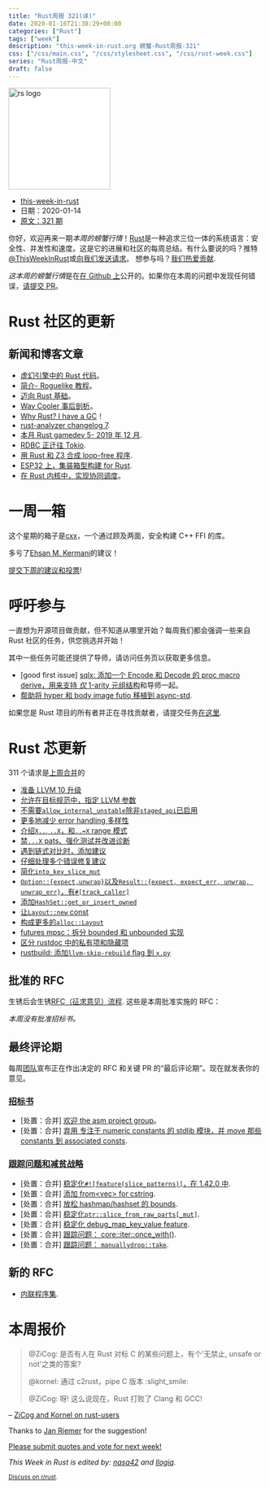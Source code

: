 ```yaml
---
title: "Rust周报 321(译)"
date: 2020-01-16T21:38:29+08:00
categories: ["Rust"]
tags: ["week"]
description: "this-week-in-rust.org 螃蟹-Rust周报-321"
css: ["/css/main.css", "/css/stylesheet.css", "/css/rust-week.css"]
series: "Rust周报-中文"
draft: false
---
```


<img src="https://www.rust-lang.org/static/images/rust-logo-blk.svg" alt="rs logo" class="medium-zoom-image" style="
    width: 200px;
    background: white;
">

- [this-week-in-rust](<(https://this-week-in-rust.org)>)
- 日期：2020-01-14
- [原文：321 期](https://this-week-in-rust.org/blog/2020/01/14/this-week-in-rust-321/)

你好，欢迎再来一期*本周的螃蟹行情*！[Rust](http://rust-lang.org)是一种追求三位一体的系统语言：安全性、并发性和速度。这是它的进展和社区的每周总结。有什么要说的吗？推特[@ThisWeekInRust](https://twitter.com/ThisWeekInRust)或[向我们发送请求](https://github.com/cmr/this-week-in-rust)。 想参与吗？[我们热爱贡献](https://github.com/rust-lang/rust/blob/master/CONTRIBUTING.md).

*这本周的螃蟹行情*是在[在 Github 上](https://github.com/cmr/this-week-in-rust)公开的。如果你在本周的问题中发现任何错误，[请提交 PR](https://github.com/cmr/this-week-in-rust/pulls)。

# Rust 社区的更新

## 新闻和博客文章

- [虚幻引擎中的 Rust 代码](https://ejmahler.github.io/rust_in_unreal/)。
- [简介- Roguelike 教程](http://bfnightly.bracketproductions.com/rustbook/chapter_0.html)。
- [迈向 Rust 基础](https://smallcultfollowing.com/babysteps/blog/2020/01/09/towards-a-rust-foundation/)。
- [Way Cooler 事后剖析](http://way-cooler.org/blog/2020/01/09/way-cooler-post-mortem.html)。
- [Why Rust? I have a GC](https://llogiq.github.io/2020/01/10/rustvsgc.html)！
- [rust-analyzer changelog 7](https://rust-analyzer.github.io/thisweek/2020/01/13/changelog-7.html).
- [本月 Rust gamedev 5- 2019 年 12 月](https://rust-gamedev.github.io/posts/newsletter-005/).
- [RDBC 正迁往 Tokio](https://andygrove.io/2020/01/rust-database-connectivity-rdbc/).
- [用 Rust 和 Z3 合成 loop-free 程序](https://fitzgeraldnick.com/2020/01/13/synthesizing-loop-free-programs.html).
- [ESP32 上，集装箱型构建 for Rust](https://dev.to/mtnmts/containerized-builds-for-rust-on-the-esp32-e8m).
- [在 Rust 内核中，实现协同调度](https://ryan-jacobs1.github.io/2020/01/06/scheduler.html)。

# 一周一箱

这个星期的箱子是[cxx](https://github.com/dtolnay/cxx)，一个通过顾及两面，安全构建 C++ FFI 的库。

多亏了[Ehsan M. Kermani](https://users.rust-lang.org/t/crate-of-the-week/2704/702)的建议！

[提交下周的建议和投票][submit_crate]!

[submit_crate]: https://users.rust-lang.org/t/crate-of-the-week/2704

# 呼吁参与

一直想为开源项目做贡献，但不知道从哪里开始？每周我们都会强调一些来自 Rust 社区的任务，供您挑选并开始！

其中一些任务可能还提供了导师，请访问任务页以获取更多信息。

- \[good first issue] [sqlx: 添加一个 Encode 和 Decode 的 proc macro derive，用来支持 _仅_ 1-arity 元组结构](https://github.com/launchbadge/sqlx/issues/34)和导师一起。
- [帮助将 hyper 和 body image futio 移植到 async-std](https://users.rust-lang.org/t/twir-call-for-participation/4821/288).

如果您是 Rust 项目的所有者并正在寻找贡献者，请提交任务[在这里][guidelines].

[guidelines]: https://users.rust-lang.org/t/twir-call-for-participation/4821

# Rust 芯更新

311 个请求是[上周合并][merged]的

[merged]: https://github.com/search?q=is%3Apr+org%3Arust-lang+is%3Amerged+merged%3A2020-01-06..2020-01-13

- [准备 LLVM 10 升级](https://github.com/rust-lang/rust/pull/67900)
- [允许在目标规范中，指定 LLVM 参数](https://github.com/rust-lang/rust/pull/68059)
- [不需要`allow_internal_unstable`除非`staged_api`已启用](https://github.com/rust-lang/rust/pull/68114)
- [更多地减少 error handling 多样性](https://github.com/rust-lang/rust/pull/67770)
- [介绍`X..`, `..X`，和`..=X` range 模式](https://github.com/rust-lang/rust/pull/67258)
- [禁`...X` pats、强化测试并改进诊断](https://github.com/rust-lang/rust/pull/68120)
- [遇到链式对比时，添加建议](https://github.com/rust-lang/rust/pull/68108)
- [仔细处理多个错误修复建议](https://github.com/rust-lang/rust/pull/67880)
- [简化`into_key_slice_mut`](https://github.com/rust-lang/rust/pull/67725)
- [`Option::{expect,unwrap}`以及`Result::{expect, expect_err, unwrap, unwrap_err}`，有`#[track_caller]`](https://github.com/rust-lang/rust/pull/67887)
- [添加`HashSet::get_or_insert_owned`](https://github.com/rust-lang/rust/pull/67358)
- [让`Layout::new` const](https://github.com/rust-lang/rust/pull/66254)
- [构成更多的`alloc::Layout`](https://github.com/rust-lang/rust/pull/67494)
- [futures mpsc：拆分 bounded 和 unbounded 实现](https://github.com/rust-lang/futures-rs/pull/1326)
- [区分 rustdoc 中的私有项和隐藏项](https://github.com/rust-lang/rust/pull/67875)
- [rustbuild: 添加`llvm-skip-rebuild` flag 到 `x.py`](https://github.com/rust-lang/rust/pull/68074)

## 批准的 RFC

生锈后会生锈[RFC（征求意见）流程](https://github.com/rust-lang/rfcs#rust-rfcs). 这些是本周批准实施的 RFC：

_本周没有批准招标书。_

## 最终评论期

每周[团队](https://www.rust-lang.org/team.html)宣布正在作出决定的 RFC 和关键 PR 的“最后评论期”。现在就发表你的意见。

### [招标书](https://github.com/rust-lang/rfcs/labels/final-comment-period)

- \[处置：合并] [欢迎 the asm project group](https://github.com/rust-lang/rfcs/pull/2836)。
- \[处置：合并] [弃用 专注于 numeric constants 的 stdlib 模块，并 move 那些 constants 到 associated consts](https://github.com/rust-lang/rfcs/pull/2700).

### [跟踪问题和减贫战略](https://github.com/rust-lang/rust/labels/final-comment-period)

- \[处置：合并] [稳定化`#![feature(slice_patterns)]`，在 1.42.0 中](https://github.com/rust-lang/rust/pull/67712).
- \[处置：合并] [添加 from<vec<nonzerou8>> for cstring](https://github.com/rust-lang/rust/pull/64069).
- \[处置：合并] [放松 hashmap/hashset 的 bounds](https://github.com/rust-lang/rust/pull/67642).
- \[处置：合并] [稳定化`ptr::slice_from_raw_parts[_mut]`](https://github.com/rust-lang/rust/pull/68234).
- \[处置：合并] [稳定化 debug_map_key_value feature](https://github.com/rust-lang/rust/pull/68200).
- \[处置：合并] [跟踪问题： core::iter::once_with()](https://github.com/rust-lang/rust/issues/57581).
- \[处置：合并] [跟踪问题： `manuallydrop::take`](https://github.com/rust-lang/rust/issues/55422).

## 新的 RFC

- [内联程序集](https://github.com/rust-lang/rfcs/pull/2850).

# 本周报价

> @ZiCog: 是否有人在 Rust 对标 C 的某些问题上，有个'无禁止, unsafe or not'之类的答案?
>
> @kornel: 通过 c2rust，pipe C 版本 :slight_smile:
>
> @ZiCog: 呀! 这么说现在，Rust 打败了 Clang 和 GCC!

– [ZiCog and Kornel on rust-users](https://users.rust-lang.org/t/clippy-driving-me-to-insanity-insisting-on-iterators/36796/19)

Thanks to [Jan Riemer](https://users.rust-lang.org/t/twir-quote-of-the-week/328/769) for the suggestion!

[Please submit quotes and vote for next week!](https://users.rust-lang.org/t/twir-quote-of-the-week/328)

_This Week in Rust is edited by: [nasa42](https://github.com/nasa42) and [llogiq](https://github.com/llogiq)._

<small>[Discuss on r/rust](https://www.reddit.com/r/rust/comments/epinfr/this_week_in_rust_321/).</small>
